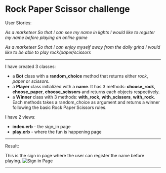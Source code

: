 # Rock Paper Scissor challenge

User Stories:

_As a marketeer
So that I can see my name in lights
I would like to register my name before playing an online game_

_As a marketeer
So that I can enjoy myself away from the daily grind
I would like to be able to play rock/paper/scissors_

---
I have created 3 classes:
- a **Bot** class with a **random_choice** method that returns either _rock_, _paper_ or _scissors_.
- a **Player** class initialized with a **name**. It has 3 methods: **choose_rock**, **choose_paper**, **choose_scissors** and returns each objects respectively.
- a **Winner** class with 3 methods: **with_rock**, **with_scissors**, **with_rock**. Each methods takes a random_choice as argument and returns a winner following the basic Rock Paper Scissors rules.

I have 2 views:
- **index.erb** - the sign_in page
- **play.erb** - where the fun is happening page

---
Result:

This is the sign in page where the user can register the name before playing.
![Sign in Page](/images/Sign_in_page.png)

---